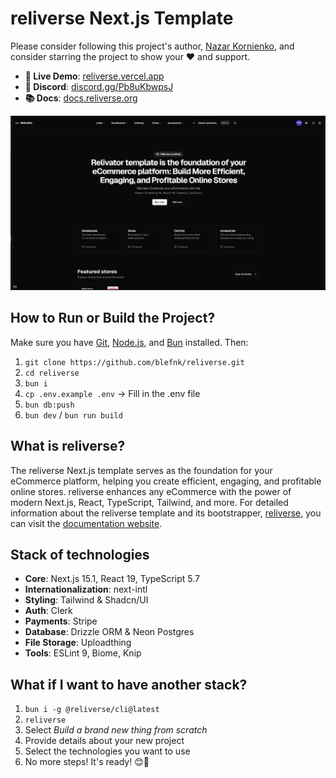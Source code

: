 # reliverse Next.js Template

Please consider following this project's author, [Nazar Kornienko](https://github.com/), and consider starring the project to show your ❤️ and support.

- **🚀 Live Demo**: [reliverse.vercel.app](https://reliverse.vercel.app/en)
- **💙 Discord**: [discord.gg/Pb8uKbwpsJ](https://discord.gg/Pb8uKbwpsJ)
- **📚 Docs**: [docs.reliverse.org](https://docs.reliverse.org/reliverse)

![cover image](./public/screenshot-dark.png)

## How to Run or Build the Project?

Make sure you have [Git](https://git-scm.com/downloads), [Node.js](https://nodejs.org/en), and [Bun](https://bun.sh) installed. Then:

1. `git clone https://github.com/blefnk/reliverse.git`
2. `cd reliverse`
3. `bun i`
4. `cp .env.example .env` → Fill in the .env file
5. `bun db:push`
6. `bun dev` / `bun run build`

## What is reliverse?

The reliverse Next.js template serves as the foundation for your eCommerce platform, helping you create efficient, engaging, and profitable online stores. reliverse enhances any eCommerce with the power of modern Next.js, React, TypeScript, Tailwind, and more. For detailed information about the reliverse template and its bootstrapper, [reliverse](https://github.com/reliverse/cli), you can visit the [documentation website](https://docs.reliverse.org/reliverse).

## Stack of technologies

- **Core**: Next.js 15.1, React 19, TypeScript 5.7
- **Internationalization**: next-intl
- **Styling**: Tailwind & Shadcn/UI
- **Auth**: Clerk
- **Payments**: Stripe
- **Database**: Drizzle ORM & Neon Postgres
- **File Storage**: Uploadthing
- **Tools**: ESLint 9, Biome, Knip

## What if I want to have another stack?

1. `bun i -g @reliverse/cli@latest`
2. `reliverse`
3. Select _Build a brand new thing from scratch_
4. Provide details about your new project
5. Select the technologies you want to use
6. No more steps! It's ready! 😊🎉
